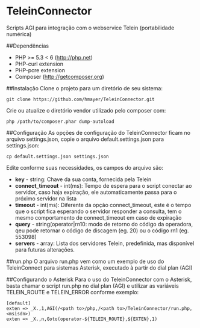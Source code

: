 # TeleinConnector
Scripts AGI para integração com o webservice Telein (portabilidade numérica)

##Dependências
  * PHP >= 5.3 < 6 (http://php.net)
  * PHP-curl extension
  * PHP-pcre extension
  * Composer (http://getcomposer.org)

##Instalação
Clone o projeto para um diretório de seu sistema:

`git clone https://github.com/hmayer/TeleinConnector.git`

Crie ou atualize o diretório vendor utilizado pelo composer com:

`php /path/to/composer.phar dump-autoload`

##Configuração
As opções de configuração do TeleinConnector ficam no arquivo settings.json,
copie o arquivo default.settings.json para settings.json:

`cp default.settings.json settings.json`

Edite conforme suas necessidades, os campos do arquivo são:
  * **key** - string: Chave da sua conta, fornecida pela Telein
  * **connect_timeout** - int(ms): Tempo de espera para o script conectar ao servidor, caso haja expiração, ele automaticamente passa para o próximo servidor na lista
  * **timeout** - int(ms): Diferente da opção connect_timeout, este é o tempo que o script fica esperando o servidor responder a consulta, tem o mesmo comportamento de connect_timeout em caso de expiração
  * **query** - string(operator|rn10: modo de retorno do código da operadora, qeu pode retornar o código de discagem (eg. 20) ou o código rn1 (eg. 553098)
  * **servers** - array: Lista dos servidores Telein, predefinida, mas disponível para futuras alterações.

##run.php
O arquivo run.php vem como um exemplo de uso do TeleinConnect para sistemas
Asterisk, executado à partir do dial plan (AGI)

##Configurando o Asterisk
Para o uso do TeleinConnector com o Asterisk, basta chamar o script run.php
no dial plan (AGI) e utilizar as variáveis TELEIN_ROUTE e TELEIN_ERROR conforme
exemplo:

```
[default]
exten => _X.,1,AGI(/<path to>/php,/<path to>/TeleinConnector/run.php,<msisdn>)
exten => _X.,n,Goto(operator-${TELEIN_ROUTE},${EXTEN},1)
```
